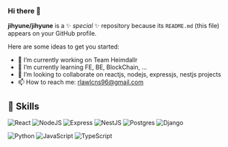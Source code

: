 ### Hi there 👋


**jihyune/jihyune** is a ✨ _special_ ✨ repository because its `README.md` (this file) appears on your GitHub profile.

Here are some ideas to get you started:

- 🔭 I’m currently working on Team Heimdallr
- 🌱 I’m currently learning FE, BE, BlockChain, ...
- 👯 I’m looking to collaborate on reactjs, nodejs, expressjs, nestjs projects
- 📫 How to reach me: rlawlcns96@gmail.com

## 💪 Skills

![React](https://img.shields.io/badge/React-61DAFB?style=flat-square&logo=React&logoColor=white)
![NodeJS](https://img.shields.io/badge/node.js-339933?style=flat-square&logo=Node.js&logoColor=white)
![Express](https://img.shields.io/badge/express-000000?style=flat-square&logo=express&logoColor=white)
![NestJS](https://img.shields.io/badge/nestjs-%23E0234E.svg?style=for-the-badge&logo=nestjs&logoColor=white)
![Postgres](https://img.shields.io/badge/postgres-%23316192.svg?style=for-the-badge&logo=postgresql&logoColor=white)
![Django](https://img.shields.io/badge/Django-092E20?style=flat-square&logo=Django&logoColor=white)

![Python](https://img.shields.io/badge/Python-3776AB?style=flat-square&logo=Python&logoColor=white)
![JavaScript](https://img.shields.io/badge/JavaScript-F7DF1E?style=flat-square&logo=JavaScript&logoColor=white)
![TypeScript](https://img.shields.io/badge/TypeScript-3178C6?style=flat-square&logo=TypeScript&logoColor=white)
